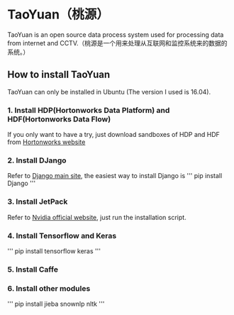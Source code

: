 # TaoYuan（桃源）
TaoYuan is an open source data process system used for processing data from internet and CCTV.（桃源是一个用来处理从互联网和监控系统来的数据的系统。）

## How to install TaoYuan
TaoYuan can only be installed in Ubuntu (The version I used is 16.04).

### 1. Install HDP(Hortonworks Data Platform) and HDF(Hortonworks Data Flow)
If you only want to have a try, just download sandboxes of HDP and HDF from [Hortonworks website](https://hortonworks.com/downloads/#sandbox)
### 2. Install DJango 
Refer to [Django main site](https://www.djangoproject.com/download/), the easiest way to install Django is
'''
pip install Django
'''
### 3. Install JetPack
Refer to [Nvidia official website](https://developer.nvidia.com/embedded/jetpack), just run the installation script.
### 4. Install Tensorflow and Keras
'''
pip install tensorflow keras
'''
### 5. Install Caffe
### 6. Install other modules
'''
pip install jieba snownlp nltk 
'''
